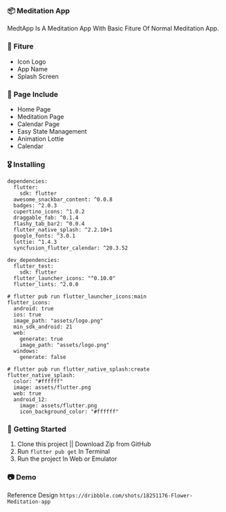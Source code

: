 ### 📦 **Meditation App**

MedtApp Is A Meditation App With Basic Fiture Of Normal Meditation App.

### 🎁 **Fiture**
- Icon Logo
- App Name
- Splash Screen

### 📄 **Page Include**
- Home Page
- Meditation Page
- Calendar Page
- Easy State Management
- Animation Lottie
- Calendar

### 🎖  **Installing**
```
dependencies:
  flutter:
    sdk: flutter
  awesome_snackbar_content: ^0.0.8
  badges: ^2.0.3
  cupertino_icons: ^1.0.2
  draggable_fab: ^0.1.4
  flashy_tab_bar2: ^0.0.4
  flutter_native_splash: ^2.2.10+1
  google_fonts: ^3.0.1
  lottie: ^1.4.3
  syncfusion_flutter_calendar: ^20.3.52

dev_dependencies:
  flutter_test:
    sdk: flutter
  flutter_launcher_icons: "^0.10.0"
  flutter_lints: ^2.0.0

# flutter pub run flutter_launcher_icons:main
flutter_icons:
  android: true
  ios: true
  image_path: "assets/logo.png"
  min_sdk_android: 21
  web:
    generate: true
    image_path: "assets/logo.png"
  windows:
    generate: false

# flutter pub run flutter_native_splash:create
flutter_native_splash:
  color: "#ffffff"
  image: assets/flutter.png
  web: true
  android_12:
    image: assets/flutter.png
    icon_background_color: "#ffffff"
```

### 🚀 **Getting Started**
1. Clone this project || Download Zip from GitHub
2. Run `flutter pub get` In Terminal
3. Run the project In Web or Emulator

### 📷 **Demo**
Reference Design `https://dribbble.com/shots/18251176-Flower-Meditation-app`

